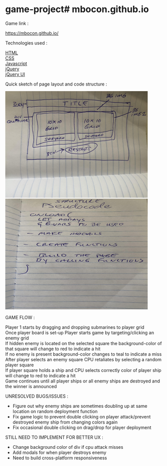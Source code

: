 # game-project# mbocon.github.io
Game link :

https://mbocon.github.io/

Technologies used : 

[HTML](https://developer.mozilla.org/en-US/docs/Web/HTML)<br>
[CSS](https://developer.mozilla.org/en-US/docs/Web/CSS)<br>
[Javascript](https://developer.mozilla.org/en-US/docs/Web/JavaScript)<br>
[jQuery](https://jquery.com/)<br>
[jQuery UI](https://jqueryui.com/)<br>

Quick sketch of page layout and code structure :

<img src="CSS/img/draft.jpg" width='450px'><br>
<img src="CSS/img/psuedo.jpg" width='450px' height='350px'><br>

GAME FLOW :

Player 1 starts by dragging and dropping submarines to player grid<br>
Once player board is set-up Player starts game by targeting/clicking an enemy grid<br>
If hidden enemy is located on the selected square the background-color of that square will change to red to indicate a hit<br>
If no enemy is present background-color changes to teal to indicate a miss<br>
After player selects an enemy square CPU retaliates by selecting a random player square<br>
If player square holds a ship and CPU selects correctly color of player ship will change to red to indicate a hit<br>
Game continues until all player ships or all enemy ships are destroyed and the winner is announced


UNRESOLVED BUGS/ISSUES :

- Figure out why enemy ships are sometimes doubling up at same location on random deployment function<br>
- Fix game logic to prevent double clicking on player attack/prevent destroyed enemy ship from changing colors again<br>
- Fix occasional double clicking on drag/drop for player deployment<br>

STILL NEED TO IMPLEMENT FOR BETTER UX :

- Change background color of div if cpu attack misses<br>
- Add modals for when player destroys enemy<br>
- Need to build cross-platform responsiveness<br>





